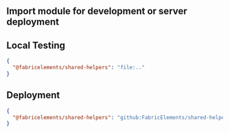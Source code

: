 ## Import module for development or server deployment

## Local Testing

```json
{
  "@fabricelements/shared-helpers": "file:.."
}
```

## Deployment

```json
{
  "@fabricelements/shared-helpers": "github:FabricElements/shared-helpers#beta"
}
```
